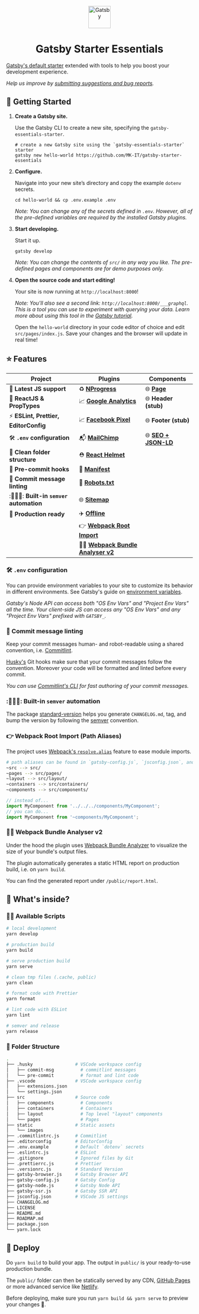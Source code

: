 <p align="center">
  <a href="https://www.gatsbyjs.com">
    <img alt="Gatsby" src="https://www.gatsbyjs.com/Gatsby-Monogram.svg" width="60" />
  </a>
</p>
<h1 align="center">
  Gatsby Starter Essentials
</h1>

[Gatsby's default starter](https://github.com/gatsbyjs/gatsby-starter-default) extended with tools to help you boost your development experience.

_Help us improve by [submitting suggestions and bug reports](https://github.com/MK-IT/gatsby-starter-essentials/issues)._

## 🚀 Getting Started

1.  **Create a Gatsby site.**

    Use the Gatsby CLI to create a new site, specifying the `gatsby-essentials-starter`.

    ```shell
    # create a new Gatsby site using the `gatsby-essentials-starter` starter
    gatsby new hello-world https://github.com/MK-IT/gatsby-starter-essentials
    ```

2.  **Configure.**

    Navigate into your new site’s directory and copy the example `dotenv` secrets.

    ```shell
    cd hello-world && cp .env.example .env
    ```
    
    _Note: You can change any of the secrets defined in `.env`. However, all of the pre-defined variables are required by the installed Gatsby plugins._

3.  **Start developing.**

    Start it up.

    ```shell
    gatsby develop
    ```

    _Note: You can change the contents of `src/` in any way you like. The pre-defined pages and components are for demo purposes only._

4.  **Open the source code and start editing!**

    Your site is now running at `http://localhost:8000`!

    _Note: You'll also see a second link: _`http://localhost:8000/___graphql`_. This is a tool you can use to experiment with querying your data. Learn more about using this tool in the [Gatsby tutorial](https://www.gatsbyjs.org/tutorial/part-five/#introducing-graphiql)._

    Open the `hello-world` directory in your code editor of choice and edit `src/pages/index.js`. Save your changes and the browser will update in real time!

## ⭐ Features

| Project                              | Plugins                                                                                                       | Components                                                              |
| ------------------------------------ | ------------------------------------------------------------------------------------------------------------- | ----------------------------------------------------------------------- |
| 💪 **Latest JS support**              | ♻️ **[NProgress](https://www.gatsbyjs.org/packages/gatsby-plugin-nprogress)**                                  | 🌐 **[Page](https://www.gatsbyjs.org/docs/layout-components/)**          |
| 💎 **ReactJS & PropTypes**            | 📈 **[Google Analytics](https://www.gatsbyjs.org/packages/gatsby-plugin-google-analytics/)**                   | 🌐 **Header (stub)**                                                     |
| ⚡️ **ESLint, Prettier, EditorConfig** | 📈 **[Facebook Pixel](https://www.gatsbyjs.org/packages/gatsby-plugin-facebook-pixel)**                        | 🌐 **Footer (stub)**                                                     |
| 🛠 **`.env` configuration**           | 📬 **[MailChimp](https://www.gatsbyjs.org/packages/gatsby-plugin-mailchimp)**                                  | 🌐 **[SEO + JSON-LD](https://www.gatsbyjs.org/docs/add-seo-component/)** |
| 📂 **Clean folder structure**         | ⛑ **[React Helmet](https://www.gatsbyjs.org/packages/gatsby-plugin-react-helmet)**                            |                                                                         |
| 🚦 **Pre-commit hooks**               | 📜 **[Manifest](https://www.gatsbyjs.org/packages/gatsby-plugin-manifest)**                                    |                                                                         |
| 🤝 **Commit message linting**         | 🤖 **[Robots.txt](https://www.gatsbyjs.org/packages/gatsby-plugin-robots-txt)**                                |                                                                         |
| :🧗🏻‍♂️: **Built-in `semver` automation** | 🌐 **[Sitemap](https://www.gatsbyjs.org/packages/gatsby-plugin-sitemap)**                                      |                                                                         |
| 🚀 **Production ready**               | ✈️ **[Offline](https://www.gatsbyjs.org/packages/gatsby-plugin-offline)**                                      |                                                                         |
|                                      | 👉 **[Webpack Root Import](https://www.gatsbyjs.org/packages/gatsby-plugin-root-import)**                      |                                                                         |
|                                      | 🏋️‍♂️ **[Webpack Bundle Analyser v2](https://www.gatsbyjs.com/plugins/gatsby-plugin-webpack-bundle-analyser-v2)** |                                                                         |

### 🛠 `.env` configuration

You can provide environment variables to your site to customize its behavior in different environments. See Gatsby's guide on [environment variables](https://www.gatsbyjs.org/docs/environment-variables/).

_Gatsby's Node API can access both "OS Env Vars" and "Project Env Vars" all the time. Your client-side JS can access any "OS Env Vars" and any "Project Env Vars" prefixed with `GATSBY_`._

### 🤝 Commit message linting

Keep your commit messages human- and robot-readable using a shared convention, i.e. [Commitlint](https://commitlint.js.org/#/).

[Husky's](https://github.com/typicode/husky) Git hooks make sure that your commit messages follow the convention. Moreover your code will be formatted and linted before every commit.

_You can use [Commitlint's CLI](https://commitlint.js.org/#/guides-use-prompt?id=guide-use-prompt) for fast authoring of your commit messages._

### :🧗🏻‍♂️: Built-in `semver` automation

The package [standard-version](https://github.com/conventional-changelog/standard-version) helps you generate `CHANGELOG.md`, tag, and bump the version by following the [semver](https://semver.org) convention.

### 👉 Webpack Root Import (Path Aliases)

The project uses [Webpack's `resolve.alias`](https://webpack.js.org/configuration/resolve/#resolvealias) feature to ease module imports.

```bash
# path aliases can be found in `gatsby-config.js`, `jsconfig.json`, and `.eslintrc.js`
~src --> src/
~pages --> src/pages/
~layout --> src/layout/
~containers --> src/containers/
~components --> src/components/
```

```js
// instead of...
import MyComponent from '../../../components/MyComponent';
// you can do...
import MyComponent from '~components/MyComponent';
```

### 🏋️‍♂️ Webpack Bundle Analyser v2

Under the hood the plugin uses [Webpack Bundle Analyzer](https://github.com/webpack-contrib/webpack-bundle-analyzer) to visualize the size of your bundle's output files.

The plugin automatically generates a static HTML report on production build, i.e. on `yarn build`.

You can find the generated report under `/public/report.html`.

## 🧐 What's inside?

### 👷‍♂️ Available Scripts

```bash
# local development
yarn develop

# production build
yarn build

# serve production build
yarn serve

# clean tmp files (.cache, public)
yarn clean

# format code with Prettier
yarn format

# lint code with ESLint
yarn lint

# semver and release
yarn release
```

### 📂 Folder Structure

```bash
.
├── .husky                # VSCode workspace config
│   ├── commit-msg          # commitlint messages
│   └── pre-commit          # format and lint code
├── .vscode               # VSCode workspace config
│   ├── extensions.json
│   └── settings.json
├── src                   # Source code
│   ├── components          # Components
│   ├── containers          # Containers
│   ├── layout              # Top level "layout" components
│   └── pages               # Pages
├── static                # Static assets
│   └── images
├── .commitlintrc.js      # Commitlint
├── .editorconfig         # EditorConfig
├── .env.example          # Default `dotenv` secrets
├── .eslintrc.js          # ESLint
├── .gitignore            # Ignored files by Git
├── .prettierrc.js        # Prettier
├── .versionrc.js         # Standard Version
├── gatsby-browser.js     # Gatsby Browser API
├── gatsby-config.js      # Gatsby Config
├── gatsby-node.js        # Gatsby Node API
├── gatsby-ssr.js         # Gatsby SSR API
├── jsconfig.json         # VSCode JS settings
├── CHANGELOG.md
├── LICENSE
├── README.md
├── ROADMAP.md
├── package.json
└── yarn.lock
```

## 💫 Deploy

Do `yarn build` to build your app. The output in `public/` is your ready-to-use production bundle.

The `public/` folder can then be statically served by any CDN, [GitHub Pages](https://pages.github.com/) or more advanced service like [Netlify](https://www.netlify.com/).

Before deploying, make sure you run `yarn build && yarn serve` to preview your changes 🏁.
